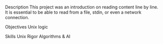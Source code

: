 Description
This project was an introduction on reading content line by line. It is essential to be able to read from a file, stdin, or even a network connection.

Objectives
Unix logic

Skills
Unix
Rigor
Algorithms & AI 
